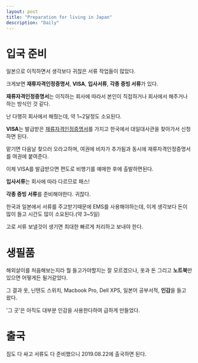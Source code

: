 ```yaml
---
layout: post
title: "Preparation for living in Japan"
description: "Daily"
---
```


# 입국 준비

일본으로 이직하면서 생각보다 귀찮은 서류 작업들이 많았다.

크게보면 **재류자격인정증명서**, **VISA**, **입사서류**, **각종 증빙 서류**가 있다.

**재류자격인정증명서**는 이직하는 회사에 따라서 본인이 직접하거나 회사에서 해주거나 하는 방식인 것 같다.

난 다행히 회사에서 해줬는데, 약 1~2달정도 소요된다.

**VISA**는 발급받은 <u>재류자격인정증명서</u>를 가지고 한국에서 대일대사관을 찾아가서 신청하면 된다.

맡기면 다음날 찾으러 오라고하며, 여권에 비자가 추가됨과 동시에 재류자격인정증명서를 여권에 붙여준다.

이제 VISA를 발급받으면 편도로 비행기를 예매한 후에 출발하면된다.

**입사서류**는 회사에 따라 다르므로 패스!

**각종 증빙 서류**를 준비해야한다. 귀찮다.

한국과 일본에서 서류를 주고받기때문에 EMS를 사용해야하는데, 이게 생각보다 돈이 많이 들고 시간도 많이 소요된다.(약 3~5일)

고로 서류 보낼것이 생기면 최대한 빠르게 처리하고 보내야 한다.

# 생필품

해외살이를 처음해보는지라 뭘 들고가야할지는 잘 모르겠으나, 옷과 돈 그리고 **노트북**만 있으면 어떻게든 될거같았다.

그 결과 옷, 닌텐도 스위치, Macbook Pro, Dell XPS, 일본어 공부서적, **인감**을 들고 왔다.

'그 곳'은 아직도 대부분 인감을 사용한다하여 급하게 만들었다.

# 출국

짐도 다 싸고 서류도 다 준비했으니 2019.08.22에 출국하면 된다.

